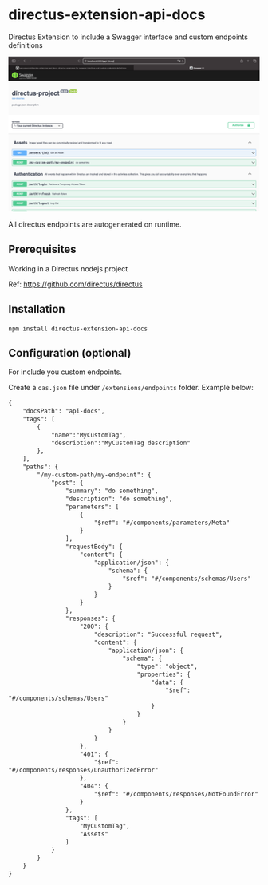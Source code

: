 # directus-extension-api-docs

Directus Extension to include a Swagger interface and custom endpoints definitions

![workspace](assets/swagger.png)

All directus endpoints are autogenerated on runtime.

## Prerequisites

Working in a Directus nodejs project

Ref: https://github.com/directus/directus

## Installation

    npm install directus-extension-api-docs

## Configuration (optional)

For include you custom endpoints.

Create a `oas.json` file under `/extensions/endpoints` folder.
Example below:

```
{
    "docsPath": "api-docs",
    "tags": [
        {
            "name":"MyCustomTag",
            "description":"MyCustomTag description"
        },
    ],
    "paths": {
        "/my-custom-path/my-endpoint": {
            "post": {
                "summary": "do something",
                "description": "do something",
                "parameters": [
                    {
                        "$ref": "#/components/parameters/Meta"
                    }
                ],
                "requestBody": {
                    "content": {
                        "application/json": {
                            "schema": {
                                "$ref": "#/components/schemas/Users"
                            }
                        }
                    }
                },
                "responses": {
                    "200": {
                        "description": "Successful request",
                        "content": {
                            "application/json": {
                                "schema": {
                                    "type": "object",
                                    "properties": {
                                        "data": {
                                            "$ref": "#/components/schemas/Users"
                                        }
                                    }
                                }
                            }
                        }
                    },
                    "401": {
                        "$ref": "#/components/responses/UnauthorizedError"
                    },
                    "404": {
                        "$ref": "#/components/responses/NotFoundError"
                    }
                },
                "tags": [
                    "MyCustomTag",
                    "Assets"
                ]
            }
        }
    }
}
```
